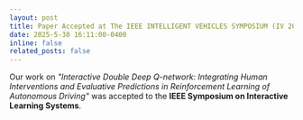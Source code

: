 ```yaml
---
layout: post
title: Paper Accepted at The IEEE INTELLIGENT VEHICLES SYMPOSIUM (IV 2025)
date: 2025-5-30 16:11:00-0400
inline: false
related_posts: false
---
```


Our work on *"Interactive Double Deep Q-network: Integrating Human Interventions and Evaluative Predictions in Reinforcement Learning of Autonomous Driving"* was accepted to the **IEEE Symposium on Interactive Learning Systems**. 

